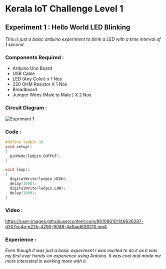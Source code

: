# Kerala IoT Challenge Level 1
## Experiment 1 : Hello World LED Blinking
_This is just a basic arduino experiment to blink a LED with a time interval of 1 second._
### Components Required :   
* Arduino Uno Board
* USB Cable
* LED (Any Color) x 1 Nos
* 220 OHM Resistor X 1 Nos
* Breadboard
* Jumper Wires (Male to Male ) X 2 Nos
### Circuit Diagram :
![Expriment 1](https://aswin-asokan.github.io/Kerala-IoT-Challenge/files/level1/images/Circuit1.png)
### Code :   
```ino
#define ledpin 10
void setup() 
{ 
  pinMode(ledpin,OUTPUT);
}

void loop() 
{
  digitalWrite(ledpin,HIGH);
  delay(1000);
  digitalWrite(ledpin,LOW);
  delay(1000);
}

```

### Video :

https://user-images.githubusercontent.com/86108610/146636287-d307cc4a-e22b-4290-9088-4a1bad826210.mp4

### Experience :   
_Even though it was just a basic experiment I was excited to do it as it was my first ever hands-on experience using Arduino. It was cool and made me more interested in working more with it._
